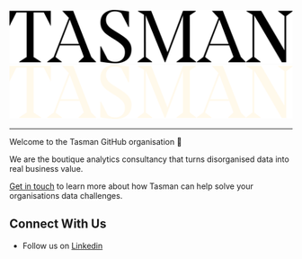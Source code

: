 [![tasman_logo][tasman_wordmark_black]][tasman_website]
[![tasman_logo][tasman_wordmark_cream]][tasman_website]

---
Welcome to the Tasman GitHub organisation 🚀

We are the boutique analytics consultancy that turns disorganised data into real business value.

[Get in touch](https://tasman.ai/contact/) to learn more about how Tasman can help solve your organisations data challenges.


## Connect With Us

- Follow us on [Linkedin](https://www.linkedin.com/company/tasmananalytics/)

[tasman_website]: https://tasman.ai
[tasman_wordmark_cream]: ../images/tasman_wordmark_cream.png#gh-dark-mode-only
[tasman_wordmark_black]: ../images/tasman_wordmark_black.png#gh-light-mode-only